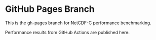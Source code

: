 # GitHub Pages Branch

This is the gh-pages branch for NetCDF-C performance benchmarking.

Performance results from GitHub Actions are published here.